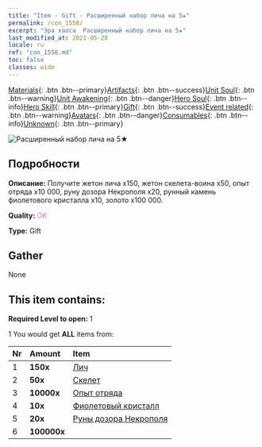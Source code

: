 ```yaml
---
title: "Item - Gift - Расширенный набор лича на 5★"
permalink: /con_1558/
excerpt: "Эра хаоса  Расширенный набор лича на 5★"
last_modified_at: 2021-05-28
locale: ru
ref: "con_1558.md"
toc: false
classes: wide
---
```

 [Materials](/ItemsRU/){: .btn .btn--primary}[Artifacts](/ItemsRU/Artifacts/){: .btn .btn--success}[Unit Soul](/ItemsRU/UnitSoul/){: .btn .btn--warning}[Unit Awakening](/ItemsRU/UnitAwakening/){: .btn .btn--danger}[Hero Soul](/ItemsRU/HeroSoul/){: .btn .btn--info}[Hero Skill](/ItemsRU/HeroSkill/){: .btn .btn--primary}[Gift](/ItemsRU/Gift/){: .btn .btn--success}[Event related](/ItemsRU/Events/){: .btn .btn--warning}[Avatars](/ItemsRU/Avatars/){: .btn .btn--danger}[Consumables](/ItemsRU/Consumables/){: .btn .btn--info}[Unknown](/ItemsRU/Unknown/){: .btn .btn--primary}

 ![Расширенный набор лича на 5★](/images/t/i_907167.png)

## Подробности
 **Описание:** Получите жетон лича x150, жетон скелета-воина x50, опыт отряда x10 000, руну дозора Некрополя x20, рунный камень фиолетового кристалла x10, золото x100 000.

 **Quality:** <span style="color: #DA70D6">OK</span>

 **Type:** Gift

## Gather

  None

## This item contains:

 **Required Level to open:** 1

 1 You would get **ALL** items  from:

  | Nr | Amount |     Item    |
  |:---|:-------|:------------|
  | 1 |  **150x** | [Лич](/ItemsRU/unt_212/) |  | 
  | 2 |  **50x** | [Скелет](/ItemsRU/unt_208/) |  | 
  | 3 |  **10000x** | [Опыт отряда](/ItemsRU/con_902/) |  | 
  | 4 |  **10x** | [Фиолетовый кристалл](/ItemsRU/con_720/) |  | 
  | 5 |  **20x** | [Руны дозора Некрополя](/ItemsRU/con_755/) |  | 
  | 6 |  **100000x** | <i class="fas fa-coins"/> |  | 
